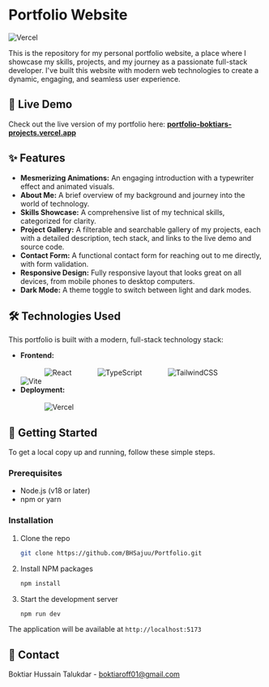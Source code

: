 # Portfolio Website

![Vercel](https://therealsujitk-vercel-badge.vercel.app/?app=portfolio-boktiars-projects&style=for-the-badge)

This is the repository for my personal portfolio website, a place where I showcase my skills, projects, and my journey as a passionate full-stack developer. I've built this website with modern web technologies to create a dynamic, engaging, and seamless user experience.

## 🚀 Live Demo

Check out the live version of my portfolio here: **[portfolio-boktiars-projects.vercel.app](https://portfolio-boktiars-projects.vercel.app/)**

## ✨ Features

* **Mesmerizing Animations:** An engaging introduction with a typewriter effect and animated visuals.
* **About Me:** A brief overview of my background and journey into the world of technology.
* **Skills Showcase:** A comprehensive list of my technical skills, categorized for clarity.
* **Project Gallery:** A filterable and searchable gallery of my projects, each with a detailed description, tech stack, and links to the live demo and source code.
* **Contact Form:** A functional contact form for reaching out to me directly, with form validation.
* **Responsive Design:** Fully responsive layout that looks great on all devices, from mobile phones to desktop computers.
* **Dark Mode:** A theme toggle to switch between light and dark modes.

## 🛠️ Technologies Used

This portfolio is built with a modern, full-stack technology stack:

* **Frontend:**
   <br><br>
     &nbsp;&nbsp;&nbsp;&nbsp;&nbsp; &nbsp;&nbsp;&nbsp;&nbsp;&nbsp; ![React](https://img.shields.io/badge/react-%2320232a.svg?style=for-the-badge&logo=react&logoColor=%2361DAFB) &nbsp;&nbsp;&nbsp;&nbsp;&nbsp; &nbsp;&nbsp;&nbsp;&nbsp;&nbsp; 
     ![TypeScript](https://img.shields.io/badge/typescript-%23007ACC.svg?style=for-the-badge&logo=typescript&logoColor=white) &nbsp;&nbsp;&nbsp;&nbsp;&nbsp; &nbsp;&nbsp;&nbsp;&nbsp;&nbsp; 
     ![TailwindCSS](https://img.shields.io/badge/tailwindcss-%2338B2AC.svg?style=for-the-badge&logo=tailwind-css&logoColor=white) &nbsp;&nbsp;&nbsp;&nbsp;&nbsp; &nbsp;&nbsp;&nbsp;&nbsp;&nbsp; 
     ![Vite](https://img.shields.io/badge/vite-%23646CFF.svg?style=for-the-badge&logo=vite&logoColor=white) &nbsp;&nbsp;&nbsp;&nbsp;&nbsp; &nbsp;&nbsp;&nbsp;&nbsp;&nbsp; 
* **Deployment:**
     <br><br>
     &nbsp;&nbsp;&nbsp;&nbsp;&nbsp; &nbsp;&nbsp;&nbsp;&nbsp;&nbsp; ![Vercel](https://img.shields.io/badge/vercel-%23000000.svg?style=for-the-badge&logo=vercel&logoColor=white)
     

## 🚀 Getting Started

To get a local copy up and running, follow these simple steps.

### Prerequisites

* Node.js (v18 or later)
* npm or yarn

### Installation

1.  Clone the repo
    ```sh
    git clone https://github.com/BHSajuu/Portfolio.git
    ```
2.  Install NPM packages
    ```sh
    npm install
    ```
3.  Start the development server
    ```sh
    npm run dev
    ```

The application will be available at `http://localhost:5173`


## 📧 Contact

Boktiar Hussain Talukdar - [boktiaroff01@gmail.com](mailto:boktiaroff01@gmail.com)

